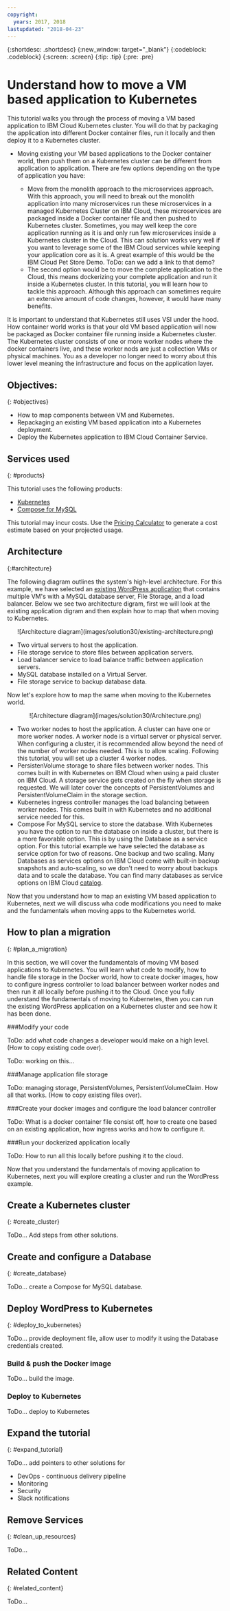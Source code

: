 ```yaml
---
copyright:
  years: 2017, 2018
lastupdated: "2018-04-23"
---
```


{:shortdesc: .shortdesc}
{:new_window: target="_blank"}
{:codeblock: .codeblock}
{:screen: .screen}
{:tip: .tip}
{:pre: .pre}

# Understand how to move a VM based application to Kubernetes

This tutorial walks you through the process of moving a VM based application to IBM Cloud Kubernetes cluster. You will do that by packaging the application into different Docker container files, run it locally and then deploy it to a Kubernetes cluster.  

- Moving existing your VM based applications to the Docker container world, then push them on a Kubernetes cluster can be different from application to application. There are few options depending on the type of application you have:  

  - Move from the monolith approach to the microservices approach. With this approach, you will need to break out the monolith application into many microservices run these microservices in a managed Kubernetes Cluster on IBM Cloud, these microservices are packaged inside a Docker container file and then pushed to Kubernetes cluster. Sometimes, you may well keep the core application running as it is and only run few microservices inside a Kubernetes cluster in the Cloud. This can solution works very well if you want to leverage some of the IBM Cloud services while keeping your application core as it is. A great example of this would be the IBM Cloud Pet Store Demo. ToDo: can we add a link to that demo? 
  - The second option would be to move the complete application to the Cloud, this means dockerizing your complete application and run it inside a Kubernetes cluster. In this tutorial, you will learn how to tackle this approach. Although this approach can sometimes require an extensive amount of code changes, however, it would have many benefits. 

It is important to understand that Kubernetes still uses VSI under the hood. How container world works is that your old VM based application will now be packaged as Docker container file running inside a Kubernetes cluster. The Kubernetes cluster consists of one or more worker nodes where the docker containers live, and these worker nods are just a collection VMs or physical machines. You as a developer no longer need to worry about this lower level meaning the infrastructure and focus on the application layer.

## Objectives:

{: #objectives}

- How to map components between VM and Kubernetes.
- Repackaging an existing VM based application into a Kubernetes deployment.
- Deploy the Kubernetes application to IBM Cloud Container Service.

## Services used

{: #products}

This tutorial uses the following products:

- [Kubernetes](https://console.bluemix.net/containers-kubernetes/catalog/cluster/create)
- [Compose for MySQL](https://console.bluemix.net/catalog/services/compose-for-mysql)

This tutorial may incur costs. Use the [Pricing Calculator](https://console.bluemix.net/pricing/) to generate a cost estimate based on your projected usage.

## Architecture

{:#architecture}

The following diagram outlines the system's high-level architecture. For this example, we have selected an [existing WordPress application](highly-available-and-scalable-web-application.html) that contains multiple VM's with a MySQL database server, File Storage, and a load balancer. Below we see two architecture digram, first we will look at the existing application digram and then explain how to map that when moving to Kubernetes. 



<p style="text-align: center;">
![Architecture diagram](images/solution30/existing-architecture.png)
</p>

- Two virtual servers to host the application.
- File storage service to store files between application servers.
- Load balancer service to load balance traffic between application servers.
- MySQL database installed on a Virtual Server.
- File storage service to backup database data.

Now let's explore how to map the same when moving to the Kubernetes world. 

<p style="text-align: center;">
![Architecture diagram](images/solution30/Architecture.png)
</p>

- Two worker nodes to host the application. A cluster can have one or more worker nodes. A worker node is a virtual server or physical server. When configuring a cluster, it is recommended allow beyond the need of the number of worker nodes needed. This is to allow scaling.  Following this tutorial, you will set up a cluster 4 worker nodes.
- PersistenVolume storage to share files between worker nodes. This comes built in with Kubernetes on IBM Cloud when using a paid cluster on IBM Cloud. A storage service gets created on the fly when storage is requested. We will later cover the concepts of PersistentVolumes and PersistentVolumeClaim in the storage section. 
- Kubernetes ingress controller manages the load balancing between worker nodes. This comes built in with Kubernetes and no additional service needed for this. 
- Compose For MySQL service to store the database. With Kubernetes you have the option to run the database on inside a cluster, but there is a more favorable option. This is by using the Database as a service option. For this tutorial example we have selected the database as service option for two of reasons. One backup and two scaling. Many Databases as services options on IBM Cloud come with built-in backup snapshots and auto-scaling, so we don't need to worry about backups data and to scale the database. You can find many databases as service options on IBM Cloud [catalog](https://console.bluemix.net/catalog/?category=data). 

Now that you understand how to map an existing VM based application to Kubernetes, next we will discuss wha code modifications you need to make and the fundamentals when moving apps to the Kubernetes world. 

## How to plan a migration

{: #plan_a_migration}

In this section, we will cover the fundamentals of moving VM based applications to Kubernetes. You will learn what code to modify, how to handle file storage in the Docker world, how to create docker images, how to configure ingress controller to load balancer between worker nodes and then run it all locally before pushing it to the Cloud. Once you fully understand the fundamentals of moving to Kubernetes, then you can run the existing WordPress application on a Kubernetes cluster and see how it has been done. 

###Modify your code 

ToDo: add what code changes a developer would make on a high level. (How to copy existing code over).

ToDo: working on this...

###Manage application file storage 

ToDo: managing storage, PersistentVolumes, PersistentVolumeClaim. How all that works. (How to copy existing files over).

###Create your docker images and configure the load balancer controller 

ToDo: What is a docker container file consist off, how to create one based on an existing application, how ingress works and how to configure it. 

###Run your dockerized application locally

ToDo: How to run all this locally before pushing it to the cloud. 

Now that you understand the fundamentals of moving application to Kubernetes, next you will explore creating a cluster and run the WordPress example.

## Create a Kubernetes cluster 

{: #create_cluster}

ToDo… Add steps from other solutions.

## Create and configure a Database 

{: #create_database}

ToDo… create a Compose for MySQL database.

## Deploy WordPress to Kubernetes

{: #deploy_to_kubernetes}

ToDo… provide deployment file, allow user to modify it using the Database credentials created.

### Build & push the Docker image

ToDo… build the image.

### Deploy to Kubernetes 

ToDo… deploy to Kubernetes

## Expand the tutorial 

{: #expand_tutorial}

ToDo... add pointers to other solutions for 
- DevOps - continuous delivery pipeline
- Monitoring
- Security 
- Slack notifications 


## Remove Services
{: #clean_up_resources}

ToDo... 

## Related Content
{: #related_content}

ToDo... 